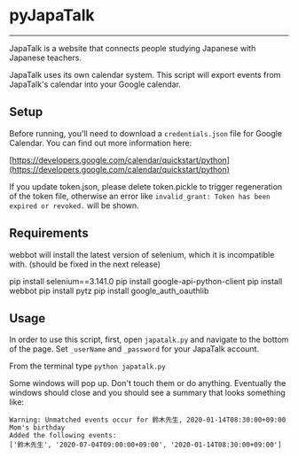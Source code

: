 
# pyJapaTalk

-----

JapaTalk is a website that connects people studying Japanese with Japanese teachers.

JapaTalk uses its own calendar system.  This script will export events from JapaTalk's calendar into your Google calendar.

## Setup

Before running, you'll need to download a `credentials.json` file for Google Calendar.  You can find out more information here:

[https://developers.google.com/calendar/quickstart/python](https://developers.google.com/calendar/quickstart/python)

If you update token.json, please delete token.pickle to trigger regeneration of the token file, otherwise an error like
`invalid_grant: Token has been expired or revoked.` will be shown.

## Requirements

webbot will install the latest version of selenium, which it is incompatible with. (should be fixed in the next release)

pip install selenium==3.141.0
pip install google-api-python-client
pip install webbot
pip install pytz
pip install google_auth_oauthlib

## Usage

In order to use this script, first, open `japatalk.py` and navigate to the bottom of the page.  Set `_userName` and `_password`
for your JapaTalk account.

From the terminal type `python japatalk.py`

Some windows will pop up.  Don't touch them or do anything.  Eventually the windows should close and you should see a summary that looks something like:


    Warning: Unmatched events occur for 鈴木先生, 2020-01-14T08:30:00+09:00
    Mom's birthday
    Added the following events:
    ['鈴木先生', '2020-07-04T09:00:00+09:00', '2020-01-14T08:30:00+09:00']

